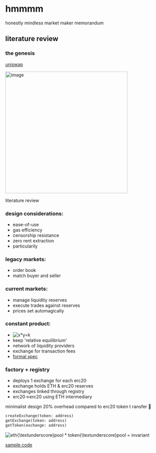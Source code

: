 # hmmmm
honestly mindless market maker memorandum

## literature review

### the genesis
[uniswap](https://hackmd.io/@HaydenAdams/HJ9jLsfTz#Creating-Exchanges)

<img width="384" alt="image" src="https://user-images.githubusercontent.com/9206704/159773793-ab580fa5-4326-4c01-b7d8-d84bf5b2252f.png">



literature review

### design considerations:

- ease-of-use
- gas efficiency
- censorship resistance
- zero rent extraction
- particularily

### legacy markets:

- order book
- match buyer and seller

### current markets:

- manage liquidity reserves
- execute trades against reserves
- prices set automagically

### constant product:
- ![x*y=k](https://latex.codecogs.com/svg.image?x*y=k)
- keep 'relative equilibrium'
- network of liquidity providers
- exchange for transaction fees
- [formal spec](https://github.com/runtimeverification/verified-smart-contracts/blob/uniswap/uniswap/x-y-k.pdf)

### factory + registry

- deploys 1 exchange for each erc20
- exchange holds ETH & erc20 reserves
- exchanges linked through registry
- erc20->erc20 using ETH intermediary


minimalist design
20% overhead compared to erc20 token t
ransfer 🤯 

```python 
createExchange(token: address) 
getExchange(token: address) 
getToken(exchange: address) 
```
![eth{\textunderscore}pool * token{\textunderscore}pool = invariant](https://latex.codecogs.com/svg.image?eth\_pool&space;*&space;token\_pool&space;=&space;invariant)

[sample code](https://github.com/jaderiverstokes/bitmix/blob/main/src/index.js#L261)
